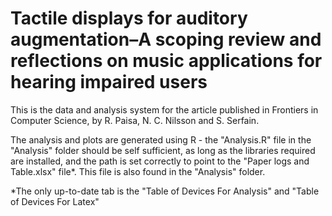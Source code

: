 # Tactile displays for auditory augmentation–A scoping review and reflections on music applications for hearing impaired users


This is the data and analysis system for the article published in Frontiers in Computer Science, by R. Paisa, N. C. Nilsson and S. Serfain.

The analysis and plots are generated using R - the "Analysis.R" file in the "Analysis" folder should be self sufficient, as long as the libraries required are installed, and the path is set correctly to point to the "Paper logs and Table.xlsx" file*. This file is also found in the "Analysis" folder. 

*The only up-to-date tab is the "Table of Devices For Analysis" and "Table of Devices For Latex"

